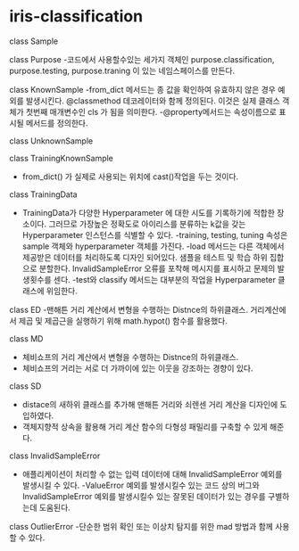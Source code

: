 # iris-classification

class Sample

class Purpose
-코드에서 사용할수있는 세가지 객체인 purpose.classification, purpose.testing, purpose.traning 이 있는 네임스페이스를 만든다.

class KnownSample
-from_dict 메서드는 종 값을 확인하여 유효하지 않은 경우 예외를 발생시킨다. @classmethod 데코레이터와 함께 정의된다. 이것은 실제 클래스 객체가 첫번째 매개변수인 cls 가 됨을 의미한다. 
-@property메서드는 속성이름으로 표시될 메서드를 정의한다.

class UnknownSample

class TrainingKnownSample
- from_dict() 가 실제로 사용되는 위치에 cast()작업을 두는 것이다.

class TrainingData
- TrainingData가 다양한 Hyperparameter 에 대한 시도를 기록하기에 적합한 장소이다. 그러므로 가장높은 정확도로 아이리스를 분류하는 k값을 갖는 Hyperparameter 인스턴스를 식별할 수 있다.
-training, testing, tuning 속성은 sample 객체와 hyperparameter 객체를 가진다. 
-load 메서드는 다른 객체에서 제공받은 데이터를 처리하도록 디자인 되어있다.
샘플을 테스트 및 학습 하위 집합으로 분할한다. InvalidSampleError 오류를 포착해 메시지를 표시하고 문제의 발생횟수를 센다.
-test와 classify 메서드는 대부분의 작업을 Hyperparameter 클래스에 위임한다.

class ED
-맨해튼 거리 계산에서 변형을 수행하는 Distnce의 하위클래스.
거리계산에서 제곱 및 제곱근을 실행하기 위해 math.hypot() 함수를 활용했다.

class MD
- 체비쇼프의 거리 계산에서 변형을 수행하는 Distnce의 하위클래스.
- 체비쇼프의 거리는 서로 더 가까이에 있는 이웃을 강조하는 경향이 있다.

class SD
- distace의 새하위 클래스를 추가해 맨해튼 거리와 쇠렌센 거리 계산을 디자인에 도입하였다.
- 객체지향적 상속을 활용해 거리 계산 함수의 다형성 패밀리를 구축할 수 있게 해준다.

class InvalidSampleError
- 애플리케이션이 처리할 수 없는 입력 데이터에 대해 InvalidSampleError 예외를 발생시킬 수 있다.
-ValueError 예외를 발생시킬수 있는 코드 상의 버그와 InvalidSampleError 예외를 발생시킬수 있는 잘못된 데이터가 있는 경우를 구별하는데 도움된다.

class OutlierError
-단순한 범위 확인 또는 이상치 탐지를 위한 mad 방법과 함께 사용할 수 있다.